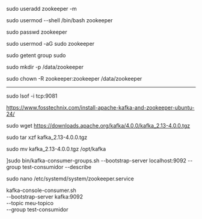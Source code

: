 sudo useradd zookeeper -m

sudo usermod --shell /bin/bash zookeeper

sudo passwd zookeeper

sudo usermod -aG sudo zookeeper

sudo getent group sudo

sudo mkdir -p /data/zookeeper

sudo chown -R zookeeper:zookeeper /data/zookeeper



----------
sudo lsof -i tcp:9081

https://www.fosstechnix.com/install-apache-kafka-and-zookeeper-ubuntu-24/

sudo wget https://downloads.apache.org/kafka/4.0.0/kafka_2.13-4.0.0.tgz

sudo tar xzf kafka_2.13-4.0.0.tgz

sudo mv kafka_2.13-4.0.0.tgz /opt/kafka

]sudo bin/kafka-consumer-groups.sh --bootstrap-server localhost:9092 --group test-consumidor --describe


sudo nano /etc/systemd/system/zookeeper.service






kafka-console-consumer.sh \
  --bootstrap-server kafka:9092 \
  --topic meu-topico \
  --group test-consumidor
